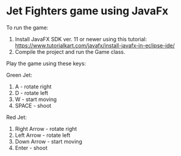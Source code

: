 # Jet Fighters game using JavaFx

To run the game:
1. Install JavaFX SDK ver. 11 or newer using this tutorial: https://www.tutorialkart.com/javafx/install-javafx-in-eclipse-ide/
2. Compile the project and run the Game class.


Play the game using these keys:

Green Jet:
1. A - rotate right
2. D - rotate left
3. W - start moving
4. SPACE - shoot

Red Jet:
1. Right Arrow - rotate right
2. Left Arrow - rotate left
3. Down Arrow - start moving
4. Enter - shoot
